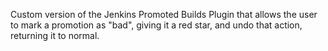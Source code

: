 
Custom version of the Jenkins Promoted Builds Plugin that allows the user to mark
a promotion as "bad", giving it a red star, and undo that action, returning it
to normal.
